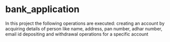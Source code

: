 # bank_application
In this project the following operations are executed:
creating an account by acquiring details of person like name, address, pan number, adhar number, email id
depositing and withdrawal operations for a specific account

